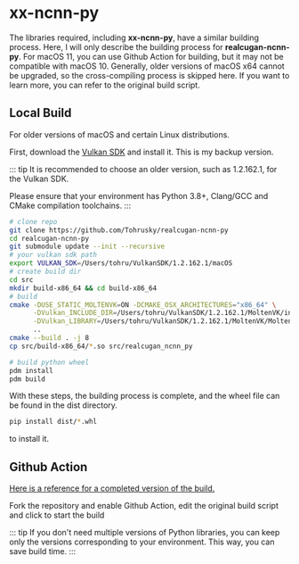 # xx-ncnn-py
The libraries required, including **xx-ncnn-py**, have a similar building process. Here, I will only describe the building process for **realcugan-ncnn-py**.
For macOS 11, you can use Github Action for building, but it may not be compatible with macOS 10. Generally, older versions of macOS x64 cannot be upgraded, so the cross-compiling process is skipped here. If you want to learn more, you can refer to the original build script.

## Local Build
For older versions of macOS and certain Linux distributions.

First, download the [Vulkan SDK](https://github.com/Tohrusky/realcugan-ncnn-vulkan-build-macOS/releases) and install it. This is my backup version.

::: tip
It is recommended to choose an older version, such as 1.2.162.1, for the Vulkan SDK.

Please ensure that your environment has Python 3.8+, Clang/GCC and CMake compilation toolchains.
:::

```bash
# clone repo
git clone https://github.com/Tohrusky/realcugan-ncnn-py
cd realcugan-ncnn-py
git submodule update --init --recursive
# your vulkan sdk path
export VULKAN_SDK=/Users/tohru/VulkanSDK/1.2.162.1/macOS 
# create build dir
cd src
mkdir build-x86_64 && cd build-x86_64
# build
cmake -DUSE_STATIC_MOLTENVK=ON -DCMAKE_OSX_ARCHITECTURES="x86_64" \
      -DVulkan_INCLUDE_DIR=/Users/tohru/VulkanSDK/1.2.162.1/MoltenVK/include \
      -DVulkan_LIBRARY=/Users/tohru/VulkanSDK/1.2.162.1/MoltenVK/MoltenVK.xcframework/macos-arm64_x86_64/libMoltenVK.a \
      ..
cmake --build . -j 8
cp src/build-x86_64/*.so src/realcugan_ncnn_py

# build python wheel
pdm install
pdm build
```
With these steps, the building process is complete, and the wheel file can be found in the dist directory. 
```bash
pip install dist/*.whl
```
to install it.


## Github Action
[Here is a reference for a completed version of the build.](https://github.com/Final2x/realcugan-ncnn-py/blob/main/.github/workflows/CI-MacOS-Universal-Clang.yml)

Fork the repository and enable Github Action, edit the original build script and click to start the build

::: tip
If you don't need multiple versions of Python libraries, you can keep only the versions corresponding to your environment. This way, you can save build time.
:::
